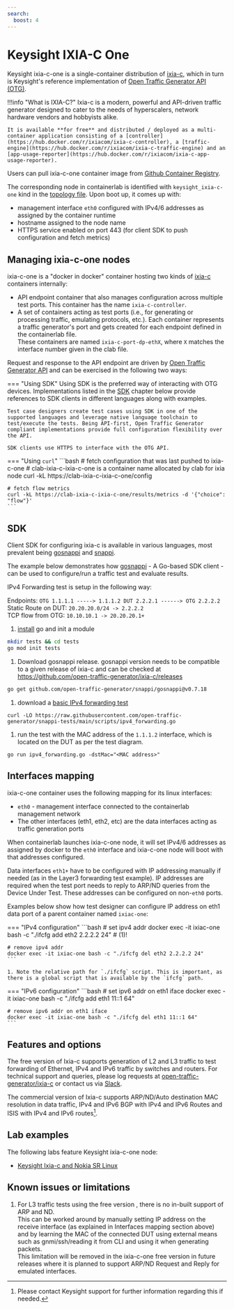 ```yaml
---
search:
  boost: 4
---
```

# Keysight IXIA-C One

Keysight ixia-c-one is a single-container distribution of [ixia-c][ixia-c], which in turn is Keysight's reference implementation of [Open Traffic Generator API (OTG)][otg].

!!!info "What is IXIA-C?"
    Ixia-c is a modern, powerful and API-driven traffic generator designed to cater to the needs of hyperscalers, network hardware vendors and hobbyists alike.

    It is available **for free** and distributed / deployed as a multi-container application consisting of a [controller](https://hub.docker.com/r/ixiacom/ixia-c-controller), a [traffic-engine](https://hub.docker.com/r/ixiacom/ixia-c-traffic-engine) and an [app-usage-reporter](https://hub.docker.com/r/ixiacom/ixia-c-app-usage-reporter).

Users can pull ixia-c-one container image from [Github Container Registry](https://github.com/orgs/open-traffic-generator/packages/container/package/ixia-c-one).

The corresponding node in containerlab is identified with `keysight_ixia-c-one` kind in the [topology file](../topo-def-file.md). Upon boot up, it comes up with:

- management interface `eth0` configured with IPv4/6 addresses as assigned by the container runtime
- hostname assigned to the node name
- HTTPS service enabled on port 443 (for client SDK to push configuration and fetch metrics)

## Managing ixia-c-one nodes

ixia-c-one is a "docker in docker" container hosting two kinds of [ixia-c][ixia-c] containers internally:

- API endpoint container that also manages configuration across multiple test ports. This container has the name `ixia-c-controller`.
- A set of containers acting as test ports (i.e., for generating or processing traffic, emulating protocols, etc.). Each container represents a traffic generator's port and gets created for each endpoint defined in the containerlab file.  
  These containers are named `ixia-c-port-dp-ethX`, where `X` matches the interface number given in the clab file.

Request and response to the API endpoint are driven by [Open Traffic Generator API][otg] and can be exercised in the following two ways:

=== "Using SDK"
    Using SDK is the preferred way of interacting with OTG devices. Implementations listed in the [SDK](#sdk) chapter below provide references to SDK clients in different languages along with examples.

    Test case designers create test cases using SDK in one of the supported languages and leverage native language toolchain to test/execute the tests. Being API-first, Open Traffic Generator compliant implementations provide full configuration flexibility over the API.

    SDK clients use HTTPS to interface with the OTG API.
=== "Using `curl`"
    ```bash
    # fetch configuration that was last pushed to ixia-c-one
    # clab-ixia-c-ixia-c-one is a container name allocated by clab for ixia node
    curl -kL https://clab-ixia-c-ixia-c-one/config

    # fetch flow metrics
    curl -kL https://clab-ixia-c-ixia-c-one/results/metrics -d '{"choice": "flow"}'
    ```

## SDK
Client SDK for configuring ixia-c is available in various languages, most prevalent being [gosnappi][gosnappi] and [snappi][snappi].

The example below demonstrates how [gosnappi][gosnappi] - A Go-based SDK client - can be used to configure/run a traffic test and evaluate results.

IPv4 Forwarding test is setup in the following way:

Endpoints: `OTG 1.1.1.1 -----> 1.1.1.2 DUT 2.2.2.1 ------> OTG 2.2.2.2`  
Static Route on DUT: `20.20.20.0/24 -> 2.2.2.2`  
TCP flow from OTG: `10.10.10.1 -> 20.20.20.1+`

1. [install](https://go.dev/doc/install) go and init a module
```bash
mkdir tests && cd tests
go mod init tests
```
1. Download gosnappi release. gosnappi version needs to be compatible to a given release of ixia-c and
can be checked at https://github.com/open-traffic-generator/ixia-c/releases
```bash
go get github.com/open-traffic-generator/snappi/gosnappi@v0.7.18
```
1. download a [basic IPv4 forwarding test](https://github.com/open-traffic-generator/snappi-tests/blob/b2b0d32e8d19589dc69ebd71eb5929d5f3c908f2/scripts/ipv4_forwarding.go)
```
curl -LO https://raw.githubusercontent.com/open-traffic-generator/snappi-tests/main/scripts/ipv4_forwarding.go
```
1. run the test with the MAC address of the `1.1.1.2` interface, which is located on the DUT as per the test diagram.
```
go run ipv4_forwarding.go -dstMac="<MAC address>"
```

## Interfaces mapping
ixia-c-one container uses the following mapping for its linux interfaces:

* `eth0` - management interface connected to the containerlab management network
* The other interfaces (eth1, eth2, etc) are the data interfaces acting as traffic generation ports

When containerlab launches ixia-c-one node, it will set IPv4/6 addresses as assigned by docker to the `eth0` interface and ixia-c-one node will boot with that addresses configured.

Data interfaces `eth1+` have to be configured with IP addressing manually if needed (as in the Layer3 forwarding test example).
IP addresses are required when the test port needs to reply to ARP/ND queries from the Device Under Test. These addresses can be configured on non-`eth0` ports.

Examples below show how test designer can configure IP address on eth1 data port of a parent container named `ixiac-one`:

=== "IPv4 configuration"
    ```bash
    # set ipv4 addr
    docker exec -it ixiac-one bash -c "./ifcfg add eth2 2.2.2.2 24" # (1)!

    # remove ipv4 addr
    docker exec -it ixiac-one bash -c "./ifcfg del eth2 2.2.2.2 24"
    ```

    1. Note the relative path for `./ifcfg` script. This is important, as there is a global script that is available by the `ifcfg` path.
=== "IPv6 configuration"
    ```bash
    # set ipv6 addr on eth1 iface
    docker exec -it ixiac-one bash -c "./ifcfg add eth1 11::1 64"

    # remove ipv6 addr on eth1 iface
    docker exec -it ixiac-one bash -c "./ifcfg del eth1 11::1 64"
    ```

## Features and options
The free version of Ixia-c supports generation of L2 and L3 traffic to test forwarding of Ethernet, IPv4 and IPv6 traffic by switches and routers. For technical support and queries, please log requests at [open-traffic-generator/ixia-c](https://github.com/open-traffic-generator/ixia-c/issues) or contact us via [Slack](https://ixia-c.slack.com/signup#/domain-signup).

The commercial version of Ixia-c supports ARP/ND/Auto destination MAC resolution in data traffic, IPv4 and IPv6 BGP with IPv4 and IPv6 Routes and ISIS with IPv4 and IPv6 routes[^1].

## Lab examples
The following labs feature Keysight ixia-c-one node:

- [Keysight Ixia-c and Nokia SR Linux](../../lab-examples/ixiacone-srl.md)

## Known issues or limitations
1. For L3 traffic tests using the free version , there is no in-built support of ARP and ND.  
   This can be worked around by manually setting IP address on the receive interface (as explained in Interfaces mapping section above) and by learning the MAC of the connected DUT using external means such as gnmi/ssh/reading it from CLI and using it when generating packets.  
   This limitation will be removed in the ixia-c-one free version in future releases where it is planned to support ARP/ND Request and Reply for emulated interfaces.  

[^1]: Please contact Keysight support for further information regarding this if needed.


[ixia-c]: https://github.com/open-traffic-generator/ixia-c  
[otg]: https://redocly.github.io/redoc/?url=https://raw.githubusercontent.com/open-traffic-generator/models/master/artifacts/openapi.yaml  
[gosnappi]: https://github.com/open-traffic-generator/snappi/tree/main/gosnappi  
[snappi]: https://pypi.org/project/snappi/
